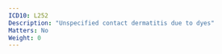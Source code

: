 ```yaml
---
ICD10: L252
Description: "Unspecified contact dermatitis due to dyes"
Matters: No
Weight: 0
---
```

